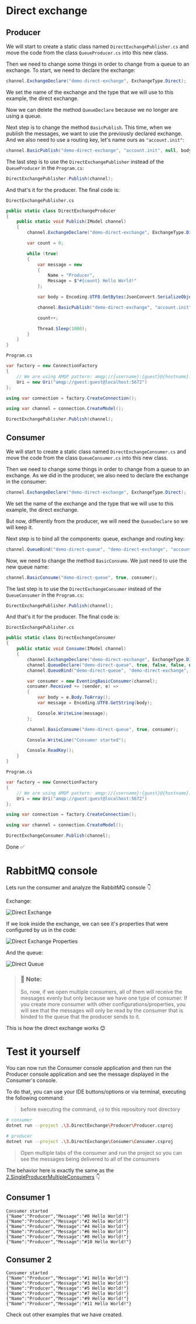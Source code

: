 # Direct exchange

## Producer

We will start to create a static class named `DirectExchangePublisher.cs` and move the code from the class `QueueProducer.cs` into this new class.

Then we need to change some things in order to change from a queue to an exchange. To start, we need to declare the exchange:

```csharp
channel.ExchangeDeclare("demo-direct-exchange", ExchangeType.Direct);
```

We set the name of the exchange and the type that we will use to this example, the direct exchange.

Now we can delete the method `QueueDeclare` because we no longer are using a queue. 

Next step is to change the method `BasicPublish`. This time, when we publish the messages, we want to use the previously declared exchange. And we also need to use a routing key, let's name ours as `"account.init"`:

```csharp
channel.BasicPublish("demo-direct-exchange", "account.init", null, body);
```

The last step is to use the `DirectExchangePublisher` instead of the `QueueProducer` in the `Program.cs`:

```csharp
DirectExchangePublisher.Publish(channel);
```

And that's it for the producer. The final code is:

`DirectExchangePublisher.cs`

```csharp
public static class DirectExchangeProducer
{
    public static void Publish(IModel channel)
    {
        channel.ExchangeDeclare("demo-direct-exchange", ExchangeType.Direct);

        var count = 0;

        while (true)
        {
            var message = new
            {
                Name = "Producer",
                Message = $"#{count} Hello World!"
            };

            var body = Encoding.UTF8.GetBytes(JsonConvert.SerializeObject(message));

            channel.BasicPublish("demo-direct-exchange", "account.init", null, body);

            count++;

            Thread.Sleep(1000);
        }
    }
}
```

`Program.cs`

```csharp
var factory = new ConnectionFactory
{
    // We are using AMQP pattern: amqp://{username}:{guest}@{hostname}:{port}
    Uri = new Uri("amqp://guest:guest@localhost:5672")
};

using var connection = factory.CreateConnection();

using var channel = connection.CreateModel();

DirectExchangePublisher.Publish(channel);
```

## Consumer

We will start to create a static class named `DirectExchangeConsumer.cs` and move the code from the class `QueueConsumer.cs` into this new class.

Then we need to change some things in order to change from a queue to an exchange. As we did in the producer, we also need to declare the exchange in the consumer:

```csharp
channel.ExchangeDeclare("demo-direct-exchange", ExchangeType.Direct);
```

We set the name of the exchange and the type that we will use to this example, the direct exchange.

But now, differently from the producer, we will need the `QueueDeclare` so we will keep it. 

Next step is to bind all the components: queue, exchange and routing key:

```csharp
channel.QueueBind("demo-direct-queue", "demo-direct-exchange", "account.init");
```

Now, we need to change the method `BasicConsume`. We just need to use the new queue name:

```csharp
channel.BasicConsume("demo-direct-queue", true, consumer);
```

The last step is to use the `DirectExchangeConsumer` instead of the `QueueConsumer` in the `Program.cs`:

```csharp
DirectExchangePublisher.Publish(channel);
```

And that's it for the producer. The final code is:

`DirectExchangePublisher.cs`

```csharp
public static class DirectExchangeConsumer
{
    public static void Consume(IModel channel)
    {
        channel.ExchangeDeclare("demo-direct-exchange", ExchangeType.Direct);
        channel.QueueDeclare("demo-direct-queue", true, false, false, null);
        channel.QueueBind("demo-direct-queue", "demo-direct-exchange", "account.init");

        var consumer = new EventingBasicConsumer(channel);
        consumer.Received += (sender, e) =>
        {
            var body = e.Body.ToArray();
            var message = Encoding.UTF8.GetString(body);

            Console.WriteLine(message);
        };

        channel.BasicConsume("demo-direct-queue", true, consumer);

        Console.WriteLine("Consumer started");

        Console.ReadKey();
    }
}
```

`Program.cs`

```csharp
var factory = new ConnectionFactory
{
    // We are using AMQP pattern: amqp://{username}:{guest}@{hostname}:{port}
    Uri = new Uri("amqp://guest:guest@localhost:5672")
};

using var connection = factory.CreateConnection();

using var channel = connection.CreateModel();

DirectExchangeConsumer.Publish(channel);
```

Done ✅

# RabbitMQ console

Lets run the consumer and analyze the RabbitMQ console 👇

Exchange:

![Direct Exchange](../.github/images/direct-exchange.png)

If we look inside the exchange, we can see it's properties that were configured by us in the code:

![Direct Exchange Properties](../.github/images/direct-exchange-properties.png)

And the queue:

![Direct Queue](../.github/images/direct-queue.png)

> ### 📝 Note:
>
> So, now, if we open multiple consumers, all of them will receive the messages evenly but only because we have one type of consumer. If you create more consumer with other configurations/properties, you will see that the messages will only be read by the consumer that is binded to the queue that the producer sends to it.

This is how the direct exchange works 😊

# Test it yourself

You can now run the Consumer console application and then run the Producer console application and see the message displayed in the Consumer's console.

To do that, you can use your IDE buttons/options or via terminal, executing the following command:

> before executing the command, `cd` to this repository root directory

```bash
# consumer
dotnet run --project .\3.DirectExchange\Producer\Producer.csproj

# producer
dotnet run --project .\3.DirectExchange\Consumer\Consumer.csproj
```

> Open multiple tabs of the consumer and run the project so you can see the messages being delivered to all of the consumers

The behavior here is exactly the same as the [2.SingleProducerMultipleConsumers](https://github.com/pncsoares/dotnet-rabbitmq/tree/main/2.SingleProducerMultipleConsumers#interesting-behavior-) 👇

## Consumer 1

```
Consumer started
{"Name":"Producer","Message":"#0 Hello World!"}
{"Name":"Producer","Message":"#2 Hello World!"}
{"Name":"Producer","Message":"#4 Hello World!"}
{"Name":"Producer","Message":"#6 Hello World!"}
{"Name":"Producer","Message":"#8 Hello World!"}
{"Name":"Producer","Message":"#10 Hello World!"}
```

## Consumer 2

```
Consumer started
{"Name":"Producer","Message":"#1 Hello World!"}
{"Name":"Producer","Message":"#3 Hello World!"}
{"Name":"Producer","Message":"#5 Hello World!"}
{"Name":"Producer","Message":"#7 Hello World!"}
{"Name":"Producer","Message":"#9 Hello World!"}
{"Name":"Producer","Message":"#11 Hello World!"}
```

Check out other examples that we have created.
